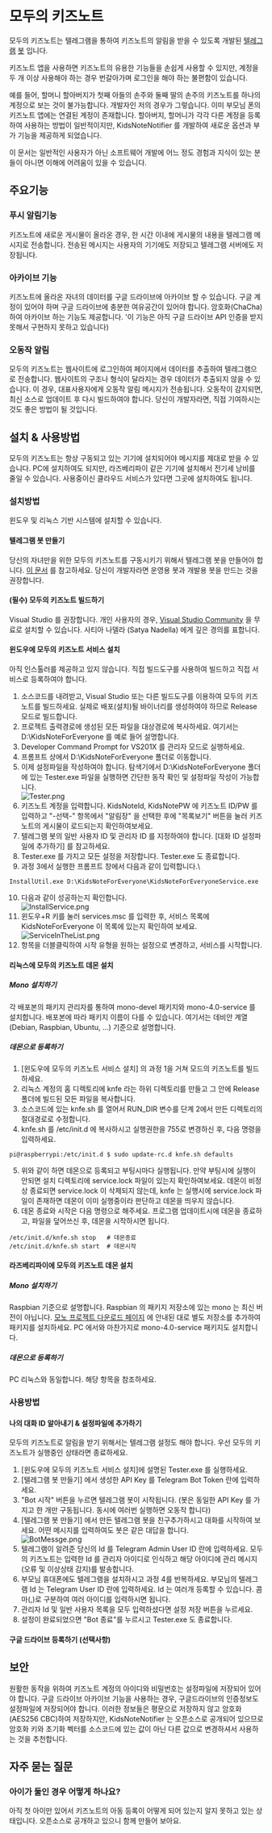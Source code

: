 # 모두의 키즈노트

모두의 키즈노트는 텔레그램을 통하여 키즈노트의 알림을 받을 수 있도록 개발된 [텔레그램](https://telegram.org/) [봇](https://core.telegram.org/bots) 입니다.

키즈노트 앱을 사용하면 키즈노트의 유용한 기능들을 손쉽게 사용할 수 있지만, 계정을 두 개 이상 사용해야 하는 경우 번갈아가며 로그인을 해야 하는 불편함이 있습니다.

예를 들어, 할머니 할아버지가 첫째 아들의 손주와 둘째 딸의 손주의 키즈노트를 하나의 계정으로 보는 것이 불가능합니다. 개발자인 저의 경우가 그렇습니다. 이미 부모님 폰의 키즈노트 앱에는 연결된 계정이 존재합니다. 할아버지, 할머니가 각각 다른 계정을 등록하여 사용하는 방법이 일반적이지만, KidsNoteNotifier 를 개발하여 새로운 옵션과 부가 기능을 제공하게 되었습니다.

이 문서는 일반적인 사용자가 아닌 소프트웨어 개발에 어느 정도 경험과 지식이 있는 분들이 아니면 이해에 어려움이 있을 수 있습니다.


## 주요기능

### 푸시 알림기능

키즈노트에 새로운 게시물이 올라온 경우, 한 시간 이내에 게시물의 내용을 텔레그램 메시지로 전송합니다. 전송된 메시지는 사용자의 기기에도 저장되고 텔레그램 서버에도 저장됩니다.

### 아카이브 기능

키즈노트에 올라온 자녀의 데이터를 구글 드라이브에 아카이브 할 수 있습니다. 구글 계정이 있어야 하며 구글 드라이브에 충분한 여유공간이 있어야 합니다. 암호화(ChaCha)하여 아카이브 하는 기능도 제공합니다. '이 기능은 아직 구글 드라이브 API 인증을 받지 못해서 구현하지 못하고 있습니다)

### 오동작 알림

모두의 키즈노트는 웹사이트에 로그인하여 페이지에서 데이터를 추출하여 텔레그램으로 전송합니다. 웹사이트의 구조나 형식이 달라지는 경우 데이터가 추출되지 않을 수 있습니다. 이 경우, 대표사용자에게 오동작 알림 메시지가 전송됩니다. 오동작이 감지되면, 최신 소스로 업데이트 후 다시 빌드하여야 합니다. 당신이 개발자라면, 직접 기여하시는 것도 좋은 방법이 될 것입니다.


## 설치 & 사용방법

모두의 키즈노트는 항상 구동되고 있는 기기에 설치되어야 메시지를 제대로 받을 수 있습니다. PC에 설치하여도 되지만, 라즈베리파이 같은 기기에 설치해서 전기세 낭비를 줄일 수 있습니다. 사용중이신 클라우드 서비스가 있다면 그곳에 설치하여도 됩니다.

### 설치방법

윈도우 및 리눅스 기반 시스템에 설치할 수 있습니다.


#### 텔레그램 봇 만들기
당신의 자녀만을 위한 모두의 키즈노트를 구동시키기 위해서 텔레그램 봇을 만들어야 합니다. [이 문서](https://core.telegram.org/bots#3-how-do-i-create-a-bot) 를 참고하세요. 당신이 개발자라면 운영용 봇과 개발용 봇을 만드는 것을 권장합니다.


#### (필수) 모두의 키즈노트 빌드하기
Visual Studio 를 권장합니다. 개인 사용자의 경우, [Visual Studio Community](https://visualstudio.microsoft.com/ko/downloads/) 을 무료로 설치할 수 있습니다. 사티아 나델라 (Satya Nadella) 에게 깊은 경의를 표합니다.

#### 윈도우에 모두의 키즈노트 서비스 설치
아직 인스톨러를 제공하고 있지 않습니다. 직접 빌드도구를 사용하여 빌드하고 직접 서비스로 등록하여야 합니다.

1. 소스코드를 내려받고, Visual Studio 또는 다른 빌드도구를 이용하여 모두의 키즈노트를 빌드하세요. 실제로 배포(설치)될 바이너리를 생성하여야 하므로 Release 모드로 빌드합니다.
2. 프로젝트 출력경로에 생성된 모든 파일을 대상경로에 복사하세요. 여기서는 D:\KidsNoteForEveryone 를 예로 들어 설명합니다.
3. Developer Command Prompt for VS201X 를 관리자 모드로 실행하세요.
4. 프롬프트 상에서 D:\KidsNoteForEveryone 폴더로 이동합니다.
5. 이제 설정파일을 작성하여야 합니다. 탐색기에서 D:\KidsNoteForEveryone 폴더에 있는 Tester.exe 파일을 실행하면 간단한 동작 확인 및 설정파일 작성이 가능합니다.\
![Tester.png](etc/Tester.png)
6. 키즈노트 계정을 입력합니다. KidsNoteId, KidsNotePW 에 키즈노트 ID/PW 를 입력하고 "-선택-" 항목에서 "알림장" 을 선택한 후에 "목록보기" 버튼을 눌러 키즈노트의 게시물이 로드되는지 확인하여보세요.
7. 텔레그램 봇의 일반 사용자 ID 및 관리자 ID 를 지정하여야 합니다. [대화 ID 설정파일에 추가하기] 를 참고하세요.
8. Tester.exe 를 가지고 모든 설정을 저장합니다. Tester.exe 도 종료합니다.
9. 과정 3에서 실행한 프롬프트 창에서 다음과 같이 입력합니다.\
```
InstallUtil.exe D:\KidsNoteForEveryone\KidsNoteForEveryoneService.exe
```
10. 다음과 같이 성공하는지 확인합니다.\
![InstallService.png](etc/InstallService.png)
11. 윈도우+R 키를 눌러 services.msc 를 입력한 후, 서비스 목록에 KidsNoteForEveryone 이 목록에 있는지 확인하여 보세요.
![ServiceInTheList.png](etc/ServiceInTheList.png)
12. 항목을 더블클릭하여 시작 유형을 원하는 설정으로 변경하고, 서비스를 시작합니다.

#### 리눅스에 모두의 키즈노트 데몬 설치
##### Mono 설치하기
각 배포본의 패키지 관리자를 통하여 mono-devel 패키지와 mono-4.0-service 를 설치합니다. 배포본에 따라 패키지 이름이 다를 수 있습니다. 여기서는 데비안 계열 (Debian, Raspbian, Ubuntu, ...) 기준으로 설명합니다.

##### 데몬으로 등록하기
1. [윈도우에 모두의 키즈노트 서비스 설치] 의 과정 1을 거쳐 모드의 키즈노트를 빌드하세요.
2. 리눅스 계정의 홈 디렉토리에 knfe 라는 하위 디렉토리를 만들고 그 안에 Release 폴더에 빌드된 모든 파일을 복사합니다.
3. 소스코드에 있는 knfe.sh 를 열어서 RUN_DIR 변수를 단계 2에서 만든 디렉토리의 절대경로로 수정합니다.
4. knfe.sh 를 /etc/init.d 에 복사하시고 실행권한을 755로 변경하신 후, 다음 명령을 입력하세요.
```
pi@raspberrypi:/etc/init.d $ sudo update-rc.d knfe.sh defaults
```
5. 위와 같이 하면 데몬으로 등록되고 부팅시마다 실행됩니다. 만약 부팅시에 실행이 안되면 설치 디렉토리에 service.lock 파일이 있는지 확인하여보세요. 데몬이 비정상 종료되면 service.lock 이 삭제되지 않는데, knfe 는 실행시에 service.lock 파일이 존재하면 데몬이 이미 실행중이라 판단하고 데몬을 띄우지 않습니다.
6. 데몬 종료와 시작은 다음 명령으로 해주세요. 프로그램 업데이트시에 데몬을 종료하고, 파일을 덮어쓰신 후, 데몬을 시작하시면 됩니다.
```
/etc/init.d/knfe.sh stop   # 데몬종료
/etc/init.d/knfe.sh start  # 데몬시작
```

#### 라즈베리파이에 모두의 키즈노트 데몬 설치
##### Mono 설치하기
Raspbian 기준으로 설명합니다. Raspbian 의 패키지 저장소에 있는 mono 는 최신 버전이 아닙니다. [모노 프로젝트 다운로드 페이지](https://www.mono-project.com/download/stable/#download-lin) 에 안내된 대로 별도 저장소를 추가하여 패키지를 설치하세요. PC 에서와 마찬가지로 mono-4.0-service 패키지도 설치합니다.

##### 데몬으로 등록하기
PC 리눅스와 동일합니다. 해당 항목을 참조하세요.

### 사용방법
#### 나의 대화 ID 알아내기 & 설정파일에 추가하기

모두의 키즈노트로 알림을 받기 위해서는 텔레그램 설정도 해야 합니다. 우선 모두의 키즈노트가 실행중인 상태라면 종료하세요.

1. [윈도우에 모두의 키즈노트 서비스 설치]에 설명된 Tester.exe 를 실행하세요.
2. [텔레그램 봇 만들기] 에서 생성한 API Key 를 Telegram Bot Token 란에 입력하세요.
3. "Bot 시작" 버튼을 누르면 텔레그램 봇이 시작됩니다. (봇은 동일한 API Key 를 가지고 한 개만 구동됩니다. 동시에 여러번 실행하면 오동작 합니다)
4. [텔레그램 봇 만들기] 에서 만든 텔레그램 봇을 친구추가하시고 대화를 시작하여 보세요. 어떤 메시지를 입력하여도 봇은 같은 대답을 합니다.\
![BotMessge.png](etc/BotMessage.png)
5. 텔레그램이 알려준 당신의 Id 를 Telegram Admin User ID 란에 입력하세요. 모두의 키즈노트는 입력한 Id 를 관리자 아이디로 인식하고 해당 아이디에 관리 메시지(오류 및 이상상태 감지)를 발송합니다.
6. 부모님 휴대폰에도 텔레그램을 설치하시고 과정 4를 반복하세요. 부모님의 텔레그램 Id 는 Telegram User ID 란에 입력하세요. Id 는 여러개 등록할 수 있습니다. 콤마(,)로 구분하여 여러 아이디를 입력하시면 됩니다.
7. 관리자 Id 및 일반 사용자 목록을 모두 입력하셨다면 설정 저장 버튼을 누르세요.
8. 설정이 완료되었으면 "Bot 종료"를 누르시고 Tester.exe 도 종료합니다.

#### 구글 드라이브 등록하기 (선택사항)


## 보안

원활한 동작을 위하여 키즈노트 계정의 아이디와 비밀번호는 설정파일에 저장되어 있어야 합니다. 구글 드라이브 아카이브 기능을 사용하는 경우, 구글드라이브의 인증정보도 설정파일에 저장되어야 합니다. 이러한 정보들은 평문으로 저장하지 않고 암호화(AES256 CBC)하여 저장하지만, KidsNoteNotifier 는 오픈소스로 공개되어 있으므로 암호화 키와 초기화 벡터를 소스코드에 있는 값이 아닌 다른 값으로 변경하셔서 사용하는 것을 추천합니다.


## 자주 묻는 질문

### 아이가 둘인 경우 어떻게 하나요?
아직 첫 아이만 있어서 키즈노트의 아동 등록이 어떻게 되어 있는지 알지 못하고 있는 상태입니다. 오픈소스로 공개하고 있으니 함께 만들어 보아요.

